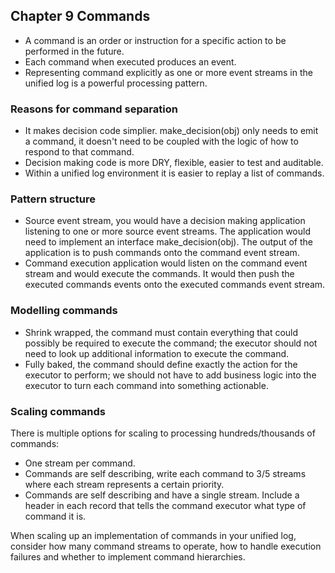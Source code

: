 ## Chapter 9 Commands

* A command is an order or instruction for a specific action to be performed in the future.
* Each command when executed produces an event.
* Representing command explicitly as one or more event streams in the unified log is a powerful processing pattern.

### Reasons for command separation

* It makes decision code simplier. make_decision(obj) only needs to emit a command, it doesn't need to be coupled with the logic of how to respond to that command.
* Decision making code is more DRY, flexible, easier to test and auditable.
* Within a unified log environment it is easier to replay a list of commands.

### Pattern structure

* Source event stream, you would have a decision making application listening to one or more source event streams. The application would need to implement an interface make_decision(obj). The output of the application is to push commands onto the command event stream.
* Command execution application would listen on the command event stream and would execute the commands. It would then push the executed commands events onto the executed commands event stream.

### Modelling commands

* Shrink wrapped, the command must contain everything that could possibly be required to execute the command; the executor should not need to look up additional information to execute the command.
* Fully baked, the command should define exactly the action for the executor to perform; we should not have to add business logic into the executor to turn each command into something actionable.

### Scaling commands

There is multiple options for scaling to processing hundreds/thousands of commands:

* One stream per command.
* Commands are self describing, write each command to 3/5 streams where each stream represents a certain priority.
* Commands are self describing and have a single stream. Include a header in each record that tells the command executor what type of command it is.

When scaling up an implementation of commands in your unified log, consider how many command streams to operate, how to handle execution failures and whether to implement command hierarchies.

